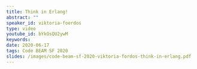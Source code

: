 ```yaml
---
title: Think in Erlang!
abstract: ""
speaker_id: viktoria-foerdos
type: video
youtube_id: bYkOsQU2ywM
keywords: 
date: 2020-06-17
tags: Code BEAM SF 2020
slides: /images/code-beam-sf-2020-viktoria-fordos-think-in-erlang.pdf
---
```


